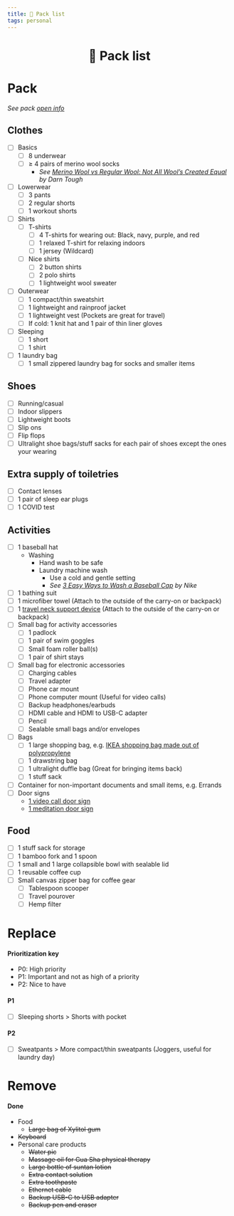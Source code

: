 ```yaml
---
title: 🧳 Pack list
tags: personal
---
```


<h1 style="text-align: center;">🧳 Pack list</h1>

# Pack

*See pack [open info](https://docs.google.com/document/d/17XOcBsAwC05nIJTQ6dvhv-oM7QRqpMIJHOKN2dF96MU/edit#heading=h.dyp3fyrqi5zd)*

## Clothes
- [ ] Basics
    - [ ] 8 underwear
    - [ ] ≥ 4 pairs of merino wool socks
        - *See [Merino Wool vs Regular Wool: Not All Wool’s Created Equal](https://darntough.com/blogs/the-alternate-stitch/merino-wool-vs-regular-wool) by Darn Tough*
- [ ] Lowerwear
    - [ ] 3 pants
    - [ ] 2 regular shorts
    - [ ] 1 workout shorts
- [ ] Shirts
    - [ ] T-shirts
        - [ ] 4 T-shirts for wearing out: Black, navy, purple, and red
        - [ ] 1 relaxed T-shirt for relaxing indoors
        - [ ] 1 jersey (Wildcard)
    - [ ] Nice shirts
        - [ ] 2 button shirts
        - [ ] 2 polo shirts
        - [ ] 1 lightweight wool sweater
- [ ] Outerwear
    - [ ] 1 compact/thin sweatshirt
    - [ ] 1 lightweight and rainproof jacket
    - [ ] 1 lightweight vest (Pockets are great for travel)
    - [ ] If cold: 1 knit hat and 1 pair of thin liner gloves
- [ ] Sleeping
    - [ ] 1 short
    - [ ] 1 shirt
- [ ] 1 laundry bag
    - [ ] 1 small zippered laundry bag for socks and smaller items

## Shoes

- [ ] Running/casual
- [ ] Indoor slippers
- [ ] Lightweight boots
- [ ] Slip ons
- [ ] Flip flops
- [ ] Ultralight shoe bags/stuff sacks for each pair of shoes except the ones your wearing

## Extra supply of toiletries

- [ ] Contact lenses
- [ ] 1 pair of sleep ear plugs
- [ ] 1 COVID test

## Activities

- [ ] 1 baseball hat
    - Washing
        - Hand wash to be safe
        - Laundry machine wash
            - Use a cold and gentle setting
            - *See [3 Easy Ways to Wash a Baseball Cap](https://www.nike.com/a/how-to-wash-baseball-cap) by Nike*
- [ ] 1 bathing suit
- [ ] 1 microfiber towel (Attach to the outside of the carry-on or backpack)
- [ ] 1 [travel neck support device](https://docs.google.com/document/d/17dD4YedWuiw-Q7GSv9WCC2rYfsLmLZoqqXzWitLhXlg/edit#heading=h.pfvgktbg6tvr) (Attach to the outside of the carry-on or backpack)
- [ ] Small bag for activity accessories
    - [ ] 1 padlock
    - [ ] 1 pair of swim goggles
    - [ ] Small foam roller ball(s)
    - [ ] 1 pair of shirt stays
- [ ] Small bag for electronic accessories
    - [ ] Charging cables
    - [ ] Travel adapter
    - [ ] Phone car mount
    - [ ] Phone computer mount (Useful for video calls)
    - [ ] Backup headphones/earbuds
    - [ ] HDMI cable and HDMI to USB-C adapter
    - [ ] Pencil
    - [ ] Sealable small bags and/or envelopes
- [ ] Bags
    - [ ] 1 large shopping bag, e.g. [IKEA shopping bag made out of polypropylene](https://ikeamuseum.com/en/explore/the-story-of-ikea/beloved-bag/)
    - [ ] 1 drawstring bag
    - [ ] 1 ultralight duffle bag (Great for bringing items back)
    - [ ] 1 stuff sack
- [ ] Container for non-important documents and small items, e.g. Errands
- [ ] Door signs
    - [1 video call door sign](https://docs.google.com/document/d/1U6kIsK1sJzeTQX3sUvBKJP3wuYaI1O9yLEKHxuPTi8M/edit#heading=h.33uaecovrsyn)
    - [1 meditation door sign](https://docs.google.com/document/d/1U1gHMJze_rCW_1UDxj1BRQiq71PRN4H2IuL35f2nrtg/edit#heading=h.cot7ju1oaq4w)

## Food

- [ ] 1 stuff sack for storage
- [ ] 1 bamboo fork and 1 spoon
- [ ] 1 small and 1 large collapsible bowl with sealable lid
- [ ] 1 reusable coffee cup
- [ ] Small canvas zipper bag for coffee gear
    - [ ] Tablespoon scooper
    - [ ] Travel pourover
    - [ ] Hemp filter

# Replace

#### Prioritization key

- P0: High priority
- P1: Important and not as high of a priority
- P2: Nice to have

#### P1

- [ ] Sleeping shorts > Shorts with pocket

#### P2

- [ ] Sweatpants > More compact/thin sweatpants (Joggers, useful for laundry day)

# Remove

#### Done

- Food
    - ~~Large bag of Xylitol gum~~
- ~~Keyboard~~
- Personal care products
    - ~~Water pic~~
    - ~~Massage oil for Gua Sha physical therapy~~
    - ~~Large bottle of suntan lotion~~
    - ~~Extra contact solution~~
    - ~~Extra toothpaste~~
    - ~~Ethernet cable~~
    - ~~Backup USB-C to USB adapter~~
    - ~~Backup pen and eraser~~